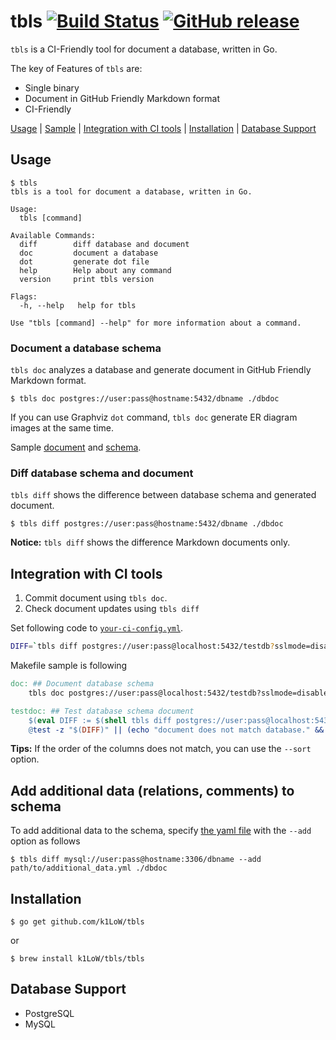 # tbls [![Build Status](https://travis-ci.org/k1LoW/tbls.svg?branch=master)](https://travis-ci.org/k1LoW/tbls) [![GitHub release](https://img.shields.io/github/release/k1LoW/tbls.svg)](https://github.com/k1LoW/tbls/releases)

`tbls` is a CI-Friendly tool for document a database, written in Go.

The key of Features of `tbls` are:

- Single binary
- Document in GitHub Friendly Markdown format
- CI-Friendly

[Usage](#usage) | [Sample](sample/postgres/) | [Integration with CI tools](#integration-with-ci-tools) | [Installation](#installation) | [Database Support](#database-support)

## Usage

```console
$ tbls
tbls is a tool for document a database, written in Go.

Usage:
  tbls [command]

Available Commands:
  diff        diff database and document
  doc         document a database
  dot         generate dot file
  help        Help about any command
  version     print tbls version

Flags:
  -h, --help   help for tbls

Use "tbls [command] --help" for more information about a command.
```

### Document a database schema

`tbls doc` analyzes a database and generate document in GitHub Friendly Markdown format.

```console
$ tbls doc postgres://user:pass@hostname:5432/dbname ./dbdoc
```

If you can use Graphviz `dot` command, `tbls doc` generate ER diagram images at the same time.

Sample [document](sample/postgres/) and [schema](test/pg.sql).

### Diff database schema and document

`tbls diff` shows the difference between database schema and generated document.

```console
$ tbls diff postgres://user:pass@hostname:5432/dbname ./dbdoc
```

**Notice:** `tbls diff` shows the difference Markdown documents only.

## Integration with CI tools

1. Commit document using `tbls doc`.
2. Check document updates using `tbls diff`

Set following code to [`your-ci-config.yml`](https://github.com/k1LoW/tbls/blob/ffad9d7463bb22baa236c7b673fd679f1850f37d/.travis.yml#L19).

```sh
DIFF=`tbls diff postgres://user:pass@localhost:5432/testdb?sslmode=disable ./dbdoc` && if [ ! -z "$DIFF" ]; then echo "document does not match database." >&2 ; echo tbls diff postgres://user:pass@localhost:5432/testdb?sslmode=disable ./dbdoc; exit 1; fi
```

Makefile sample is following

``` makefile
doc: ## Document database schema
	tbls doc postgres://user:pass@localhost:5432/testdb?sslmode=disable ./dbdoc

testdoc: ## Test database schema document
	$(eval DIFF := $(shell tbls diff postgres://user:pass@localhost:5432/testdb?sslmode=disable ./dbdoc))
	@test -z "$(DIFF)" || (echo "document does not match database." && postgres://user:pass@localhost:5432/testdb?sslmode=disable ./dbdoc && exit 1)
```

**Tips:** If the order of the columns does not match, you can use the `--sort` option.

## Add additional data (relations, comments) to schema

To add additional data to the schema, specify [the yaml file](test/additional_data.yml) with the `--add` option as follows

``` console
$ tbls diff mysql://user:pass@hostname:3306/dbname --add path/to/additional_data.yml ./dbdoc
```

## Installation

```console
$ go get github.com/k1LoW/tbls
```

or

```console
$ brew install k1LoW/tbls/tbls
```

## Database Support

- PostgreSQL
- MySQL
